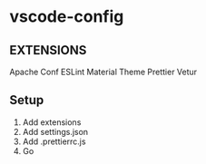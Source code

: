 # vscode-config

## EXTENSIONS

Apache Conf
ESLint
Material Theme
Prettier
Vetur

## Setup

1. Add extensions
2. Add settings.json
3. Add .prettierrc.js
4. Go
